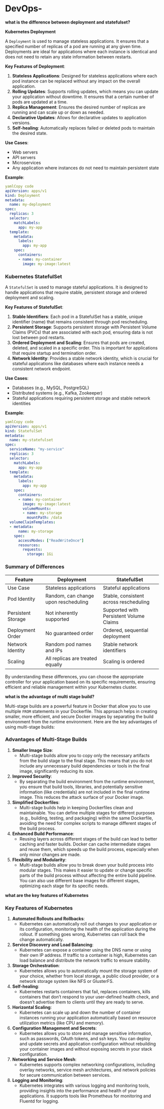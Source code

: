 # DevOps-

**what is the difference between deployment and statefulset?**

**Kubernetes Deployment**

A `Deployment` is used to manage stateless applications. It ensures that a specified number of replicas of a pod are running at any given time. Deployments are ideal for applications where each instance is identical and does not need to retain any state information between restarts.

**Key Features of Deployment**:

1. **Stateless Applications**: Designed for stateless applications where each pod instance can be replaced without any impact on the overall application.
2. **Rolling Updates**: Supports rolling updates, which means you can update your application without downtime. It ensures that a certain number of pods are updated at a time.
3. **Replica Management**: Ensures the desired number of replicas are running and can scale up or down as needed.
4. **Declarative Updates**: Allows for declarative updates to application versions.
5. **Self-healing**: Automatically replaces failed or deleted pods to maintain the desired state.

**Use Cases**:

- Web servers
- API servers
- Microservices
- Any application where instances do not need to maintain persistent state

**Example**:

```yaml
yamlCopy code
apiVersion: apps/v1
kind: Deployment
metadata:
  name: my-deployment
spec:
  replicas: 3
  selector:
    matchLabels:
      app: my-app
  template:
    metadata:
      labels:
        app: my-app
    spec:
      containers:
      - name: my-container
        image: my-image:latest

```

### Kubernetes StatefulSet

A `StatefulSet` is used to manage stateful applications. It is designed to handle applications that require stable, persistent storage and ordered deployment and scaling.

**Key Features of StatefulSet**:

1. **Stable Identifiers**: Each pod in a StatefulSet has a stable, unique identifier (name) that remains consistent through pod rescheduling.
2. **Persistent Storage**: Supports persistent storage with Persistent Volume Claims (PVCs) that are associated with each pod, ensuring data is not lost between pod restarts.
3. **Ordered Deployment and Scaling**: Ensures that pods are created, deleted, and scaled in a specific order. This is important for applications that require startup and termination order.
4. **Network Identity**: Provides a stable network identity, which is crucial for stateful applications like databases where each instance needs a consistent network endpoint.

**Use Cases**:

- Databases (e.g., MySQL, PostgreSQL)
- Distributed systems (e.g., Kafka, Zookeeper)
- Stateful applications requiring persistent storage and stable network identities

**Example**:

```yaml
yamlCopy code
apiVersion: apps/v1
kind: StatefulSet
metadata:
  name: my-statefulset
spec:
  serviceName: "my-service"
  replicas: 3
  selector:
    matchLabels:
      app: my-app
  template:
    metadata:
      labels:
        app: my-app
    spec:
      containers:
      - name: my-container
        image: my-image:latest
        volumeMounts:
        - name: my-storage
          mountPath: /data
  volumeClaimTemplates:
  - metadata:
      name: my-storage
    spec:
      accessModes: ["ReadWriteOnce"]
      resources:
        requests:
          storage: 1Gi

```

### Summary of Differences

| Feature | Deployment | StatefulSet |
| --- | --- | --- |
| Use Case | Stateless applications | Stateful applications |
| Pod Identity | Random, can change upon rescheduling | Stable, consistent across rescheduling |
| Persistent Storage | Not inherently supported | Supported with Persistent Volume Claims |
| Deployment Order | No guaranteed order | Ordered, sequential deployment |
| Network Identity | Random pod names and IPs | Stable network identifiers |
| Scaling | All replicas are treated equally | Scaling is ordered |

By understanding these differences, you can choose the appropriate controller for your application based on its specific requirements, ensuring efficient and reliable management within your Kubernetes cluster.

**what is the advantage of multi stage build?** 

Multi-stage builds are a powerful feature in Docker that allow you to use multiple `FROM` statements in your Dockerfile. This approach helps in creating smaller, more efficient, and secure Docker images by separating the build environment from the runtime environment. Here are the key advantages of using multi-stage builds:

### Advantages of Multi-Stage Builds

1. **Smaller Image Size**:
    - Multi-stage builds allow you to copy only the necessary artifacts from the build stage to the final stage. This means that you do not include any unnecessary build dependencies or tools in the final image, significantly reducing its size.
2. **Improved Security**:
    - By separating the build environment from the runtime environment, you ensure that build tools, libraries, and potentially sensitive information (like credentials) are not included in the final runtime image. This reduces the attack surface of your Docker image.
3. **Simplified Dockerfiles**:
    - Multi-stage builds help in keeping Dockerfiles clean and maintainable. You can define multiple stages for different purposes (e.g., building, testing, and packaging) within the same Dockerfile, avoiding the need for complex scripts to manage different stages of the build process.
4. **Enhanced Build Performance**:
    - Reusing layers across different stages of the build can lead to better caching and faster builds. Docker can cache intermediate stages and reuse them, which speeds up the build process, especially when only minor changes are made.
5. **Flexibility and Modularity**:
    - Multi-stage builds allow you to break down your build process into modular stages. This makes it easier to update or change specific parts of the build process without affecting the entire build pipeline. You can also use different base images for different stages, optimizing each stage for its specific needs.
    

**what are the key features of Kubernetes**

### Key Features of Kubernetes

1. **Automated Rollouts and Rollbacks**:
    - Kubernetes can automatically roll out changes to your application or its configuration, monitoring the health of the application during the rollout. If something goes wrong, Kubernetes can roll back the change automatically.
2. **Service Discovery and Load Balancing**:
    - Kubernetes can expose a container using the DNS name or using their own IP address. If traffic to a container is high, Kubernetes can load balance and distribute the network traffic to ensure stability.
3. **Storage Orchestration**:
    - Kubernetes allows you to automatically mount the storage system of your choice, whether from local storage, a public cloud provider, or a network storage system like NFS or GlusterFS.
4. **Self-healing**:
    - Kubernetes restarts containers that fail, replaces containers, kills containers that don’t respond to your user-defined health check, and doesn’t advertise them to clients until they are ready to serve.
5. **Horizontal Scaling**:
    - Kubernetes can scale up and down the number of container instances running your application automatically based on resource utilization metrics (like CPU and memory).
6. **Configuration Management and Secrets**:
    - Kubernetes allows you to store and manage sensitive information, such as passwords, OAuth tokens, and ssh keys. You can deploy and update secrets and application configuration without rebuilding your container images and without exposing secrets in your stack configuration.
7. **Networking and Service Mesh**:
    - Kubernetes supports complex networking configurations, including overlay networks, service mesh architectures, and network policies for secure communication between services.
8. **Logging and Monitoring**:
    - Kubernetes integrates with various logging and monitoring tools, providing insights into the performance and health of your applications. It supports tools like Prometheus for monitoring and Fluentd for logging.